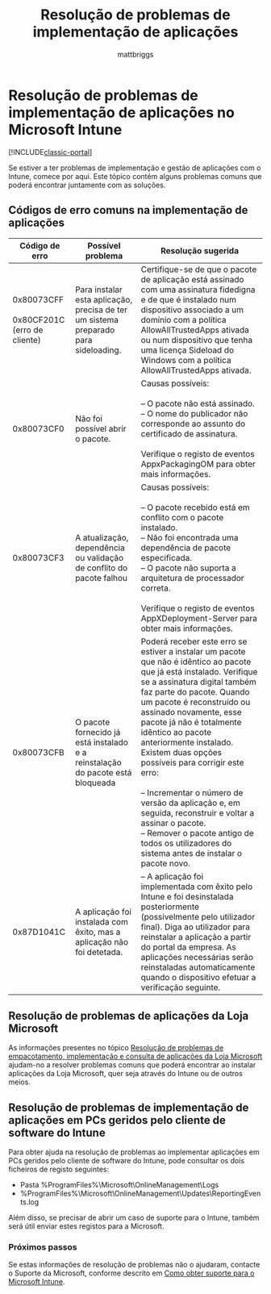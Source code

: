﻿---
title: "Resolução de problemas de implementação de aplicações"
description: "Este tópico ajuda a resolver problemas de implementação de aplicações com o Microsoft Intune"
keywords: 
author: mattbriggs
ms.author: mabrigg
manager: angrobe
ms.date: 09/27/2016
ms.topic: article
ms.prod: 
ms.service: microsoft-intune
ms.technology: 
ms.assetid: 28ac298e-fb73-4c1c-b3fd-8336639e05e6
ROBOTS: NOINDEX,NOFOLLOW
ms.reviewer: mghadial
ms.suite: ems
ms.custom: intune-classic
ms.openlocfilehash: ebfc1249ab1138643220e9c4e5548a4d0b007b61
ms.sourcegitcommit: 1a54bdf22786aea1cf1b497d54024470e1024aeb
ms.translationtype: HT
ms.contentlocale: pt-PT
ms.lasthandoff: 10/10/2017
---
# <a name="troubleshoot-app-deployment-problems-in-microsoft-intune"></a>Resolução de problemas de implementação de aplicações no Microsoft Intune

[!INCLUDE[classic-portal](../includes/classic-portal.md)]

Se estiver a ter problemas de implementação e gestão de aplicações com o Intune, comece por aqui. Este tópico contém alguns problemas comuns que poderá encontrar juntamente com as soluções.

## <a name="common-app-deployment-error-codes"></a>Códigos de erro comuns na implementação de aplicações

|Código de erro|Possível problema|Resolução sugerida|
|--------------|--------------------|------------------------|
|0x80073CFF<br /><br />0x80CF201C (erro de cliente)|Para instalar esta aplicação, precisa de ter um sistema preparado para sideloading.|Certifique-se de que o pacote de aplicação está assinado com uma assinatura fidedigna e de que é instalado num dispositivo associado a um domínio com a política AllowAllTrustedApps ativada ou num dispositivo que tenha uma licença Sideload do Windows com a política AllowAllTrustedApps ativada.|
|0x80073CF0|Não foi possível abrir o pacote.|Causas possíveis:<br /><br />–   O pacote não está assinado.<br />–   O nome do publicador não corresponde ao assunto do certificado de assinatura.<br /><br />Verifique o registo de eventos AppxPackagingOM para obter mais informações.|
|0x80073CF3|A atualização, dependência ou validação de conflito do pacote falhou|Causas possíveis:<br /><br />–   O pacote recebido está em conflito com o pacote instalado.<br />–   Não foi encontrada uma dependência de pacote especificada.<br />–   O pacote não suporta a arquitetura de processador correta.<br /><br />Verifique o registo de eventos AppXDeployment-Server para obter mais informações.|
|0x80073CFB|O pacote fornecido já está instalado e a reinstalação do pacote está bloqueada|Poderá receber este erro se estiver a instalar um pacote que não é idêntico ao pacote que já está instalado. Verifique se a assinatura digital também faz parte do pacote. Quando um pacote é reconstruído ou assinado novamente, esse pacote já não é totalmente idêntico ao pacote anteriormente instalado. Existem duas opções possíveis para corrigir este erro:<br /><br />–   Incrementar o número de versão da aplicação e, em seguida, reconstruir e voltar a assinar o pacote.<br />–   Remover o pacote antigo de todos os utilizadores do sistema antes de instalar o pacote novo.|
|0x87D1041C|A aplicação foi instalada com êxito, mas a aplicação não foi detetada.|– A aplicação foi implementada com êxito pelo Intune e foi desinstalada posteriormente (possivelmente pelo utilizador final). Diga ao utilizador para reinstalar a aplicação a partir do portal da empresa. As aplicações necessárias serão reinstaladas automaticamente quando o dispositivo efetuar a verificação seguinte.|

## <a name="troubleshooting-apps-from-the-microsoft-store"></a>Resolução de problemas de aplicações da Loja Microsoft

As informações presentes no tópico [Resolução de problemas de empacotamento, implementação e consulta de aplicações da Loja Microsoft](https://msdn.microsoft.com/library/windows/desktop/hh973484.aspx) ajudam-no a resolver problemas comuns que poderá encontrar ao instalar aplicações da Loja Microsoft, quer seja através do Intune ou de outros meios.

## <a name="troubleshooting-app-deployment-to-pcs-managed-by-the-intune-software-client"></a>Resolução de problemas de implementação de aplicações em PCs geridos pelo cliente de software do Intune
Para obter ajuda na resolução de problemas ao implementar aplicações em PCs geridos pelo cliente de software do Intune, pode consultar os dois ficheiros de registo seguintes:
- Pasta %ProgramFiles%\Microsoft\OnlineManagement\Logs
- %ProgramFiles%\Microsoft\OnlineManagement\Updates\ReportingEvents.log

Além disso, se precisar de abrir um caso de suporte para o Intune, também será útil enviar estes registos para a Microsoft.


### <a name="next-steps"></a>Próximos passos
Se estas informações de resolução de problemas não o ajudaram, contacte o Suporte da Microsoft, conforme descrito em [Como obter suporte para o Microsoft Intune](how-to-get-support-for-microsoft-intune.md).
